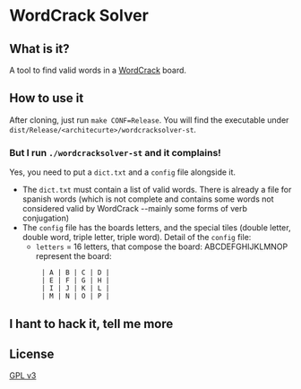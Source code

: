 # WordCrack Solver

## What is it?
A tool to find valid words in a [WordCrack](http://www.wordcrack.com/) board.

## How to use it
After cloning, just run `make CONF=Release`. You will find the executable under `dist/Release/<architecurte>/wordcracksolver-st`.

### But I run `./wordcracksolver-st` and it complains!
Yes, you need to put a `dict.txt` and a `config` file alongside it.

 * The `dict.txt` must contain a list of valid words. There is already a file for spanish words (which is not
   complete and contains some words not considered valid by WordCrack --mainly some forms of verb conjugation)
 * The `config` file has the boards letters, and the special tiles (double letter, double word, triple letter, triple word). Detail of the `config` file:
   * `letters` = 16 letters, that compose the board: ABCDEFGHIJKLMNOP represent the board:
      
``` 
        | A | B | C | D |
        | E | F | G | H |
        | I | J | K | L |
        | M | N | O | P |
```

## I hant to hack it, tell me more


## License
[GPL v3](http://www.gnu.org/licenses/gpl-3.0.txt)
